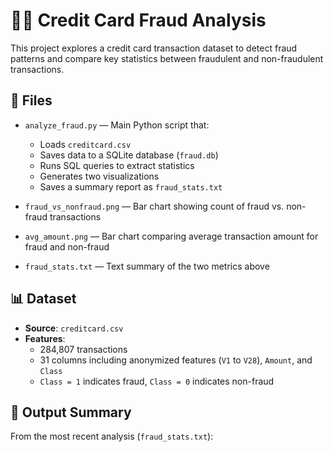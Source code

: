 # 🕵️‍♀️ Credit Card Fraud Analysis

This project explores a credit card transaction dataset to detect fraud patterns and compare key statistics between fraudulent and non-fraudulent transactions.

## 📂 Files

- `analyze_fraud.py` — Main Python script that:
  - Loads `creditcard.csv`
  - Saves data to a SQLite database (`fraud.db`)
  - Runs SQL queries to extract statistics
  - Generates two visualizations
  - Saves a summary report as `fraud_stats.txt`

- `fraud_vs_nonfraud.png` — Bar chart showing count of fraud vs. non-fraud transactions  
- `avg_amount.png` — Bar chart comparing average transaction amount for fraud and non-fraud  
- `fraud_stats.txt` — Text summary of the two metrics above

## 📊 Dataset

- **Source**: `creditcard.csv`
- **Features**:
  - 284,807 transactions
  - 31 columns including anonymized features (`V1` to `V28`), `Amount`, and `Class`
  - `Class = 1` indicates fraud, `Class = 0` indicates non-fraud

## 🧪 Output Summary

From the most recent analysis (`fraud_stats.txt`):

